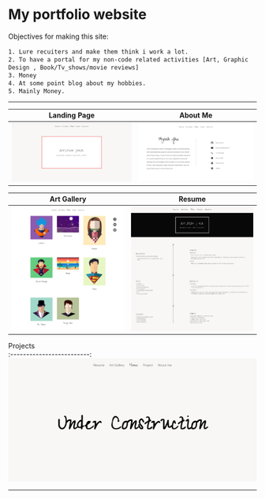 # My portfolio website


  Objectives for making this site:
    
    1. Lure recuiters and make them think i work a lot.
    2. To have a portal for my non-code related activities [Art, Graphic Design , Book/Tv_shows/movie reviews]
    3. Money
    4. At some point blog about my hobbies.
    5. Mainly Money.
    
---

Landing Page        |  About Me        
:-------------------------:|:-------------------------:
![Home page](screenshot/1.jpg)  |  ![About Me](screenshot/4.jpg)


Art Gallery        |  Resume       
:-------------------------:|:-------------------------:
![Art Gallery](screenshot/2.jpg)  |  ![Resume](screenshot/5.jpg)

Projects                 
:-------------------------:
![Projects](screenshot/3.jpg)  

---
